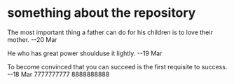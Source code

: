 # something about the repository
The most important thing a father can do for his children is to love their mother. --20 Mar

He who has great power shoulduse it lightly. --19 Mar

To become convinced that you can succeed is the first requisite to success. --18 Mar
7777777777
8888888888
